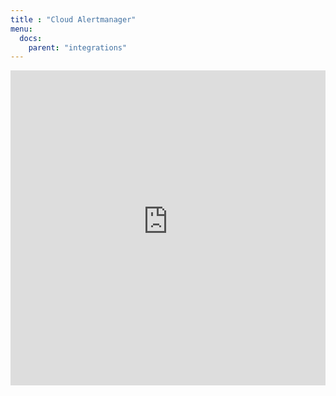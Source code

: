 ```yaml
---
title : "Cloud Alertmanager"
menu:
  docs:
    parent: "integrations"
---
```


<iframe 
    width="100%"
    style="aspect-ratio: 1/1;"
    name="iframe" 
    id="integration" 
    frameborder="0"
    src="https://console.victoriametrics.cloud/public/integrations/custom-alertmanager" >
</iframe>
